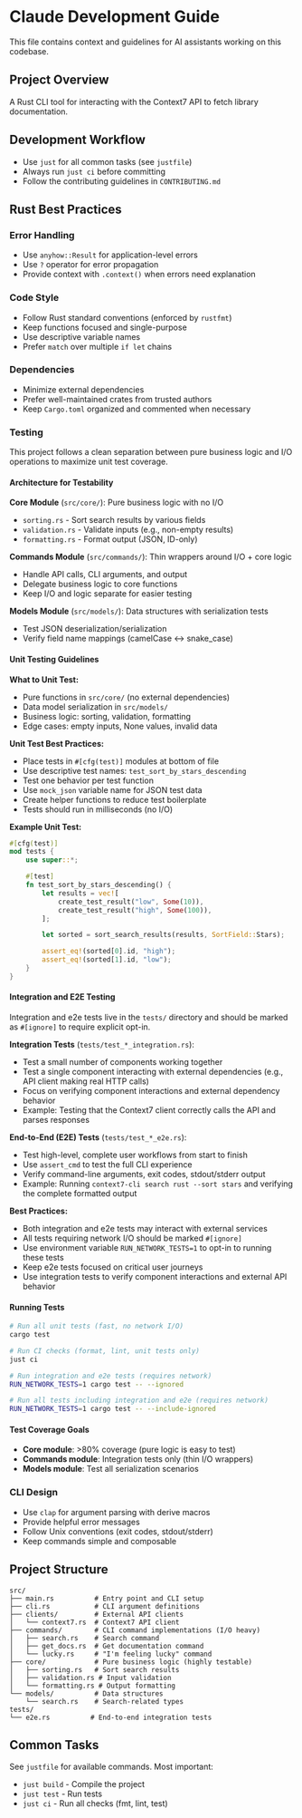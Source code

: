 # Claude Development Guide

This file contains context and guidelines for AI assistants working on this codebase.

## Project Overview

A Rust CLI tool for interacting with the Context7 API to fetch library documentation.

## Development Workflow

- Use `just` for all common tasks (see `justfile`)
- Always run `just ci` before committing
- Follow the contributing guidelines in `CONTRIBUTING.md`

## Rust Best Practices

### Error Handling

- Use `anyhow::Result` for application-level errors
- Use `?` operator for error propagation
- Provide context with `.context()` when errors need explanation

### Code Style

- Follow Rust standard conventions (enforced by `rustfmt`)
- Keep functions focused and single-purpose
- Use descriptive variable names
- Prefer `match` over multiple `if let` chains

### Dependencies

- Minimize external dependencies
- Prefer well-maintained crates from trusted authors
- Keep `Cargo.toml` organized and commented when necessary

### Testing

This project follows a clean separation between pure business logic and I/O operations to maximize unit test coverage.

#### Architecture for Testability

**Core Module** (`src/core/`): Pure business logic with no I/O
- `sorting.rs` - Sort search results by various fields
- `validation.rs` - Validate inputs (e.g., non-empty results)
- `formatting.rs` - Format output (JSON, ID-only)

**Commands Module** (`src/commands/`): Thin wrappers around I/O + core logic
- Handle API calls, CLI arguments, and output
- Delegate business logic to core functions
- Keep I/O and logic separate for easier testing

**Models Module** (`src/models/`): Data structures with serialization tests
- Test JSON deserialization/serialization
- Verify field name mappings (camelCase ↔ snake_case)

#### Unit Testing Guidelines

**What to Unit Test:**
- Pure functions in `src/core/` (no external dependencies)
- Data model serialization in `src/models/`
- Business logic: sorting, validation, formatting
- Edge cases: empty inputs, None values, invalid data

**Unit Test Best Practices:**
- Place tests in `#[cfg(test)]` modules at bottom of file
- Use descriptive test names: `test_sort_by_stars_descending`
- Test one behavior per test function
- Use `mock_json` variable name for JSON test data
- Create helper functions to reduce test boilerplate
- Tests should run in milliseconds (no I/O)

**Example Unit Test:**
```rust
#[cfg(test)]
mod tests {
    use super::*;

    #[test]
    fn test_sort_by_stars_descending() {
        let results = vec![
            create_test_result("low", Some(10)),
            create_test_result("high", Some(100)),
        ];

        let sorted = sort_search_results(results, SortField::Stars);

        assert_eq!(sorted[0].id, "high");
        assert_eq!(sorted[1].id, "low");
    }
}
```

#### Integration and E2E Testing

Integration and e2e tests live in the `tests/` directory and should be marked as `#[ignore]` to require explicit opt-in.

**Integration Tests** (`tests/test_*_integration.rs`):
- Test a small number of components working together
- Test a single component interacting with external dependencies (e.g., API client making real HTTP calls)
- Focus on verifying component interactions and external dependency behavior
- Example: Testing that the Context7 client correctly calls the API and parses responses

**End-to-End (E2E) Tests** (`tests/test_*_e2e.rs`):
- Test high-level, complete user workflows from start to finish
- Use `assert_cmd` to test the full CLI experience
- Verify command-line arguments, exit codes, stdout/stderr output
- Example: Running `context7-cli search rust --sort stars` and verifying the complete formatted output

**Best Practices:**
- Both integration and e2e tests may interact with external services
- All tests requiring network I/O should be marked `#[ignore]`
- Use environment variable `RUN_NETWORK_TESTS=1` to opt-in to running these tests
- Keep e2e tests focused on critical user journeys
- Use integration tests to verify component interactions and external API behavior

#### Running Tests

```bash
# Run all unit tests (fast, no network I/O)
cargo test

# Run CI checks (format, lint, unit tests only)
just ci

# Run integration and e2e tests (requires network)
RUN_NETWORK_TESTS=1 cargo test -- --ignored

# Run all tests including integration and e2e (requires network)
RUN_NETWORK_TESTS=1 cargo test -- --include-ignored
```

#### Test Coverage Goals

- **Core module**: >80% coverage (pure logic is easy to test)
- **Commands module**: Integration tests only (thin I/O wrappers)
- **Models module**: Test all serialization scenarios

### CLI Design

- Use `clap` for argument parsing with derive macros
- Provide helpful error messages
- Follow Unix conventions (exit codes, stdout/stderr)
- Keep commands simple and composable

## Project Structure

```
src/
├── main.rs          # Entry point and CLI setup
├── cli.rs           # CLI argument definitions
├── clients/         # External API clients
│   └── context7.rs  # Context7 API client
├── commands/        # CLI command implementations (I/O heavy)
│   ├── search.rs    # Search command
│   ├── get_docs.rs  # Get documentation command
│   └── lucky.rs     # "I'm feeling lucky" command
├── core/            # Pure business logic (highly testable)
│   ├── sorting.rs   # Sort search results
│   ├── validation.rs # Input validation
│   └── formatting.rs # Output formatting
└── models/          # Data structures
    └── search.rs    # Search-related types
tests/
└── e2e.rs          # End-to-end integration tests
```

## Common Tasks

See `justfile` for available commands. Most important:
- `just build` - Compile the project
- `just test` - Run tests
- `just ci` - Run all checks (fmt, lint, test)
